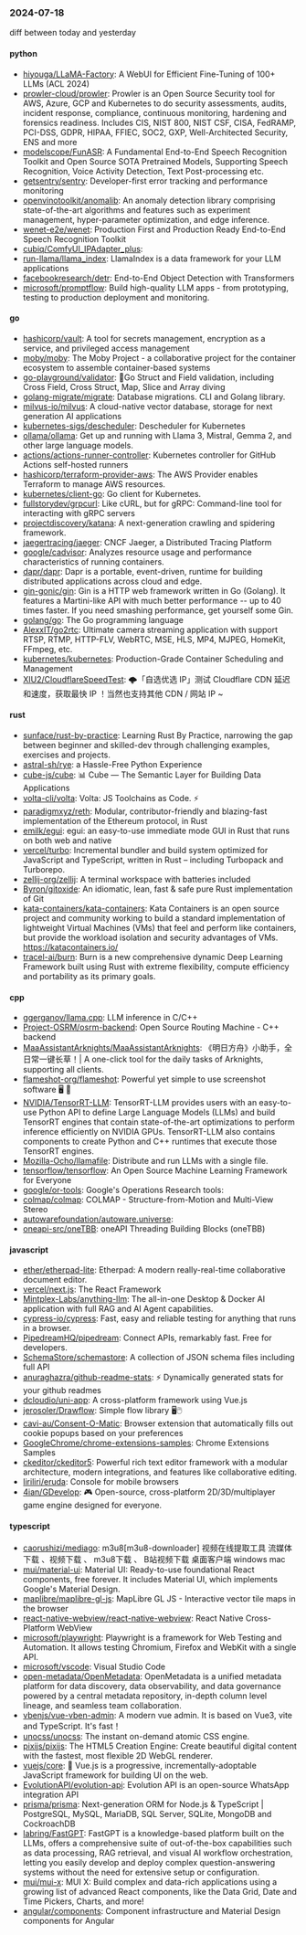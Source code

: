 ### 2024-07-18
diff between today and yesterday

#### python
* [hiyouga/LLaMA-Factory](https://github.com/hiyouga/LLaMA-Factory): A WebUI for Efficient Fine-Tuning of 100+ LLMs (ACL 2024)
* [prowler-cloud/prowler](https://github.com/prowler-cloud/prowler): Prowler is an Open Source Security tool for AWS, Azure, GCP and Kubernetes to do security assessments, audits, incident response, compliance, continuous monitoring, hardening and forensics readiness. Includes CIS, NIST 800, NIST CSF, CISA, FedRAMP, PCI-DSS, GDPR, HIPAA, FFIEC, SOC2, GXP, Well-Architected Security, ENS and more
* [modelscope/FunASR](https://github.com/modelscope/FunASR): A Fundamental End-to-End Speech Recognition Toolkit and Open Source SOTA Pretrained Models, Supporting Speech Recognition, Voice Activity Detection, Text Post-processing etc.
* [getsentry/sentry](https://github.com/getsentry/sentry): Developer-first error tracking and performance monitoring
* [openvinotoolkit/anomalib](https://github.com/openvinotoolkit/anomalib): An anomaly detection library comprising state-of-the-art algorithms and features such as experiment management, hyper-parameter optimization, and edge inference.
* [wenet-e2e/wenet](https://github.com/wenet-e2e/wenet): Production First and Production Ready End-to-End Speech Recognition Toolkit
* [cubiq/ComfyUI_IPAdapter_plus](https://github.com/cubiq/ComfyUI_IPAdapter_plus): 
* [run-llama/llama_index](https://github.com/run-llama/llama_index): LlamaIndex is a data framework for your LLM applications
* [facebookresearch/detr](https://github.com/facebookresearch/detr): End-to-End Object Detection with Transformers
* [microsoft/promptflow](https://github.com/microsoft/promptflow): Build high-quality LLM apps - from prototyping, testing to production deployment and monitoring.

#### go
* [hashicorp/vault](https://github.com/hashicorp/vault): A tool for secrets management, encryption as a service, and privileged access management
* [moby/moby](https://github.com/moby/moby): The Moby Project - a collaborative project for the container ecosystem to assemble container-based systems
* [go-playground/validator](https://github.com/go-playground/validator): 💯Go Struct and Field validation, including Cross Field, Cross Struct, Map, Slice and Array diving
* [golang-migrate/migrate](https://github.com/golang-migrate/migrate): Database migrations. CLI and Golang library.
* [milvus-io/milvus](https://github.com/milvus-io/milvus): A cloud-native vector database, storage for next generation AI applications
* [kubernetes-sigs/descheduler](https://github.com/kubernetes-sigs/descheduler): Descheduler for Kubernetes
* [ollama/ollama](https://github.com/ollama/ollama): Get up and running with Llama 3, Mistral, Gemma 2, and other large language models.
* [actions/actions-runner-controller](https://github.com/actions/actions-runner-controller): Kubernetes controller for GitHub Actions self-hosted runners
* [hashicorp/terraform-provider-aws](https://github.com/hashicorp/terraform-provider-aws): The AWS Provider enables Terraform to manage AWS resources.
* [kubernetes/client-go](https://github.com/kubernetes/client-go): Go client for Kubernetes.
* [fullstorydev/grpcurl](https://github.com/fullstorydev/grpcurl): Like cURL, but for gRPC: Command-line tool for interacting with gRPC servers
* [projectdiscovery/katana](https://github.com/projectdiscovery/katana): A next-generation crawling and spidering framework.
* [jaegertracing/jaeger](https://github.com/jaegertracing/jaeger): CNCF Jaeger, a Distributed Tracing Platform
* [google/cadvisor](https://github.com/google/cadvisor): Analyzes resource usage and performance characteristics of running containers.
* [dapr/dapr](https://github.com/dapr/dapr): Dapr is a portable, event-driven, runtime for building distributed applications across cloud and edge.
* [gin-gonic/gin](https://github.com/gin-gonic/gin): Gin is a HTTP web framework written in Go (Golang). It features a Martini-like API with much better performance -- up to 40 times faster. If you need smashing performance, get yourself some Gin.
* [golang/go](https://github.com/golang/go): The Go programming language
* [AlexxIT/go2rtc](https://github.com/AlexxIT/go2rtc): Ultimate camera streaming application with support RTSP, RTMP, HTTP-FLV, WebRTC, MSE, HLS, MP4, MJPEG, HomeKit, FFmpeg, etc.
* [kubernetes/kubernetes](https://github.com/kubernetes/kubernetes): Production-Grade Container Scheduling and Management
* [XIU2/CloudflareSpeedTest](https://github.com/XIU2/CloudflareSpeedTest): 🌩「自选优选 IP」测试 Cloudflare CDN 延迟和速度，获取最快 IP ！当然也支持其他 CDN / 网站 IP ~

#### rust
* [sunface/rust-by-practice](https://github.com/sunface/rust-by-practice): Learning Rust By Practice, narrowing the gap between beginner and skilled-dev through challenging examples, exercises and projects.
* [astral-sh/rye](https://github.com/astral-sh/rye): a Hassle-Free Python Experience
* [cube-js/cube](https://github.com/cube-js/cube): 📊 Cube — The Semantic Layer for Building Data Applications
* [volta-cli/volta](https://github.com/volta-cli/volta): Volta: JS Toolchains as Code. ⚡
* [paradigmxyz/reth](https://github.com/paradigmxyz/reth): Modular, contributor-friendly and blazing-fast implementation of the Ethereum protocol, in Rust
* [emilk/egui](https://github.com/emilk/egui): egui: an easy-to-use immediate mode GUI in Rust that runs on both web and native
* [vercel/turbo](https://github.com/vercel/turbo): Incremental bundler and build system optimized for JavaScript and TypeScript, written in Rust – including Turbopack and Turborepo.
* [zellij-org/zellij](https://github.com/zellij-org/zellij): A terminal workspace with batteries included
* [Byron/gitoxide](https://github.com/Byron/gitoxide): An idiomatic, lean, fast & safe pure Rust implementation of Git
* [kata-containers/kata-containers](https://github.com/kata-containers/kata-containers): Kata Containers is an open source project and community working to build a standard implementation of lightweight Virtual Machines (VMs) that feel and perform like containers, but provide the workload isolation and security advantages of VMs. https://katacontainers.io/
* [tracel-ai/burn](https://github.com/tracel-ai/burn): Burn is a new comprehensive dynamic Deep Learning Framework built using Rust with extreme flexibility, compute efficiency and portability as its primary goals.

#### cpp
* [ggerganov/llama.cpp](https://github.com/ggerganov/llama.cpp): LLM inference in C/C++
* [Project-OSRM/osrm-backend](https://github.com/Project-OSRM/osrm-backend): Open Source Routing Machine - C++ backend
* [MaaAssistantArknights/MaaAssistantArknights](https://github.com/MaaAssistantArknights/MaaAssistantArknights): 《明日方舟》小助手，全日常一键长草！| A one-click tool for the daily tasks of Arknights, supporting all clients.
* [flameshot-org/flameshot](https://github.com/flameshot-org/flameshot): Powerful yet simple to use screenshot software 🖥️ 📸
* [NVIDIA/TensorRT-LLM](https://github.com/NVIDIA/TensorRT-LLM): TensorRT-LLM provides users with an easy-to-use Python API to define Large Language Models (LLMs) and build TensorRT engines that contain state-of-the-art optimizations to perform inference efficiently on NVIDIA GPUs. TensorRT-LLM also contains components to create Python and C++ runtimes that execute those TensorRT engines.
* [Mozilla-Ocho/llamafile](https://github.com/Mozilla-Ocho/llamafile): Distribute and run LLMs with a single file.
* [tensorflow/tensorflow](https://github.com/tensorflow/tensorflow): An Open Source Machine Learning Framework for Everyone
* [google/or-tools](https://github.com/google/or-tools): Google's Operations Research tools:
* [colmap/colmap](https://github.com/colmap/colmap): COLMAP - Structure-from-Motion and Multi-View Stereo
* [autowarefoundation/autoware.universe](https://github.com/autowarefoundation/autoware.universe): 
* [oneapi-src/oneTBB](https://github.com/oneapi-src/oneTBB): oneAPI Threading Building Blocks (oneTBB)

#### javascript
* [ether/etherpad-lite](https://github.com/ether/etherpad-lite): Etherpad: A modern really-real-time collaborative document editor.
* [vercel/next.js](https://github.com/vercel/next.js): The React Framework
* [Mintplex-Labs/anything-llm](https://github.com/Mintplex-Labs/anything-llm): The all-in-one Desktop & Docker AI application with full RAG and AI Agent capabilities.
* [cypress-io/cypress](https://github.com/cypress-io/cypress): Fast, easy and reliable testing for anything that runs in a browser.
* [PipedreamHQ/pipedream](https://github.com/PipedreamHQ/pipedream): Connect APIs, remarkably fast. Free for developers.
* [SchemaStore/schemastore](https://github.com/SchemaStore/schemastore): A collection of JSON schema files including full API
* [anuraghazra/github-readme-stats](https://github.com/anuraghazra/github-readme-stats): ⚡ Dynamically generated stats for your github readmes
* [dcloudio/uni-app](https://github.com/dcloudio/uni-app): A cross-platform framework using Vue.js
* [jerosoler/Drawflow](https://github.com/jerosoler/Drawflow): Simple flow library 🖥️🖱️
* [cavi-au/Consent-O-Matic](https://github.com/cavi-au/Consent-O-Matic): Browser extension that automatically fills out cookie popups based on your preferences
* [GoogleChrome/chrome-extensions-samples](https://github.com/GoogleChrome/chrome-extensions-samples): Chrome Extensions Samples
* [ckeditor/ckeditor5](https://github.com/ckeditor/ckeditor5): Powerful rich text editor framework with a modular architecture, modern integrations, and features like collaborative editing.
* [liriliri/eruda](https://github.com/liriliri/eruda): Console for mobile browsers
* [4ian/GDevelop](https://github.com/4ian/GDevelop): 🎮 Open-source, cross-platform 2D/3D/multiplayer game engine designed for everyone.

#### typescript
* [caorushizi/mediago](https://github.com/caorushizi/mediago): m3u8[m3u8-downloader] 视频在线提取工具 流媒体下载 、视频下载 、 m3u8下载 、 B站视频下载 桌面客户端 windows mac
* [mui/material-ui](https://github.com/mui/material-ui): Material UI: Ready-to-use foundational React components, free forever. It includes Material UI, which implements Google's Material Design.
* [maplibre/maplibre-gl-js](https://github.com/maplibre/maplibre-gl-js): MapLibre GL JS - Interactive vector tile maps in the browser
* [react-native-webview/react-native-webview](https://github.com/react-native-webview/react-native-webview): React Native Cross-Platform WebView
* [microsoft/playwright](https://github.com/microsoft/playwright): Playwright is a framework for Web Testing and Automation. It allows testing Chromium, Firefox and WebKit with a single API.
* [microsoft/vscode](https://github.com/microsoft/vscode): Visual Studio Code
* [open-metadata/OpenMetadata](https://github.com/open-metadata/OpenMetadata): OpenMetadata is a unified metadata platform for data discovery, data observability, and data governance powered by a central metadata repository, in-depth column level lineage, and seamless team collaboration.
* [vbenjs/vue-vben-admin](https://github.com/vbenjs/vue-vben-admin): A modern vue admin. It is based on Vue3, vite and TypeScript. It's fast！
* [unocss/unocss](https://github.com/unocss/unocss): The instant on-demand atomic CSS engine.
* [pixijs/pixijs](https://github.com/pixijs/pixijs): The HTML5 Creation Engine: Create beautiful digital content with the fastest, most flexible 2D WebGL renderer.
* [vuejs/core](https://github.com/vuejs/core): 🖖 Vue.js is a progressive, incrementally-adoptable JavaScript framework for building UI on the web.
* [EvolutionAPI/evolution-api](https://github.com/EvolutionAPI/evolution-api): Evolution API is an open-source WhatsApp integration API
* [prisma/prisma](https://github.com/prisma/prisma): Next-generation ORM for Node.js & TypeScript | PostgreSQL, MySQL, MariaDB, SQL Server, SQLite, MongoDB and CockroachDB
* [labring/FastGPT](https://github.com/labring/FastGPT): FastGPT is a knowledge-based platform built on the LLMs, offers a comprehensive suite of out-of-the-box capabilities such as data processing, RAG retrieval, and visual AI workflow orchestration, letting you easily develop and deploy complex question-answering systems without the need for extensive setup or configuration.
* [mui/mui-x](https://github.com/mui/mui-x): MUI X: Build complex and data-rich applications using a growing list of advanced React components, like the Data Grid, Date and Time Pickers, Charts, and more!
* [angular/components](https://github.com/angular/components): Component infrastructure and Material Design components for Angular
